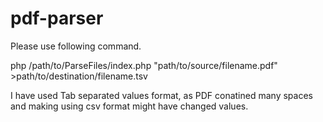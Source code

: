 # pdf-parser

Please use following command.

php /path/to/ParseFiles/index.php "path/to/source/filename.pdf" >path/to/destination/filename.tsv

I have used Tab separated values format, as PDF conatined many spaces and making using csv format might have changed values.
